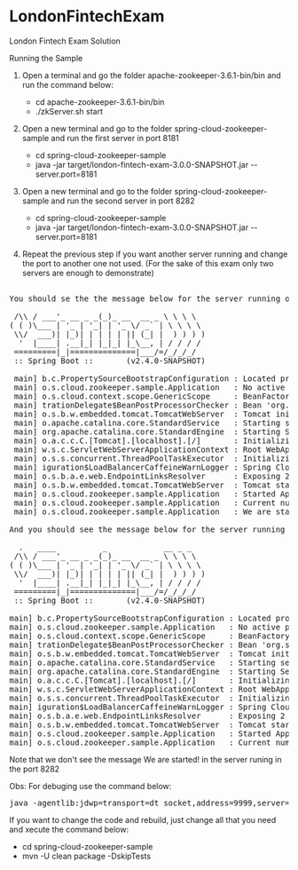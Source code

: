 # LondonFintechExam
London Fintech Exam Solution

Running the Sample

1) Open a terminal and go the folder apache-zookeeper-3.6.1-bin/bin and run the command below:
    - cd apache-zookeeper-3.6.1-bin/bin
    -  ./zkServer.sh start
    
2) Open a new terminal and go to the folder spring-cloud-zookeeper-sample and run the first server in port 8181
    - cd spring-cloud-zookeeper-sample
    - java -jar target/london-fintech-exam-3.0.0-SNAPSHOT.jar --server.port=8181

2) Open a new terminal and go to the folder spring-cloud-zookeeper-sample and run the second server in port 8282
    - cd spring-cloud-zookeeper-sample
    - java -jar target/london-fintech-exam-3.0.0-SNAPSHOT.jar --server.port=8181

3) Repeat the previous step if you want another server running and change the port to another one not used.
   (For the sake of this exam only two servers are enough to demonstrate)
         

<pre>

You should se the the message below for the server running on the port 8181

 /\\ / ___'_ __ _ _(_)_ __  __ _ \ \ \ \
( ( )\___ | '_ | '_| | '_ \/ _` | \ \ \ \
 \\/  ___)| |_)| | | | | || (_| |  ) ) ) )
  '  |____| .__|_| |_|_| |_\__, | / / / /
 =========|_|==============|___/=/_/_/_/
 :: Spring Boot ::       (v2.4.0-SNAPSHOT)

 main] b.c.PropertySourceBootstrapConfiguration : Located property source: [BootstrapPropertySource {name='bootstrapProperties-config/LondonFintechApp'}, BootstrapPropertySource {name='bootstrapProperties-config/application'}]
 main] o.s.cloud.zookeeper.sample.Application   : No active profile set, falling back to default profiles: default
 main] o.s.cloud.context.scope.GenericScope     : BeanFactory id=aa4abe82-74e1-3c1f-b0b6-9080e45640f8
 main] trationDelegate$BeanPostProcessorChecker : Bean 'org.springframework.cloud.zookeeper.sample.Application$AppClient' of type [org.springframework.cloud.openfeign.FeignClientFactoryBean] is not eligible for getting processed by all BeanPostProcessors (for example: not eligible for auto-proxying)
 main] o.s.b.w.embedded.tomcat.TomcatWebServer  : Tomcat initialized with port(s): 8181 (http)
 main] o.apache.catalina.core.StandardService   : Starting service [Tomcat]
 main] org.apache.catalina.core.StandardEngine  : Starting Servlet engine: [Apache Tomcat/9.0.36]
 main] o.a.c.c.C.[Tomcat].[localhost].[/]       : Initializing Spring embedded WebApplicationContext
 main] w.s.c.ServletWebServerApplicationContext : Root WebApplicationContext: initialization completed in 2574 ms
 main] o.s.s.concurrent.ThreadPoolTaskExecutor  : Initializing ExecutorService 'applicationTaskExecutor'
 main] iguration$LoadBalancerCaffeineWarnLogger : Spring Cloud LoadBalancer is currently working with the default cache. You can switch to using Caffeine cache, by adding it to the classpath.
 main] o.s.b.a.e.web.EndpointLinksResolver      : Exposing 2 endpoint(s) beneath base path '/actuator'
 main] o.s.b.w.embedded.tomcat.TomcatWebServer  : Tomcat started on port(s): 8181 (http) with context path ''
 main] o.s.cloud.zookeeper.sample.Application   : Started Application in 11.596 seconds (JVM running for 12.264)
 main] o.s.cloud.zookeeper.sample.Application   : Current number of nodes is -> 1
 main] o.s.cloud.zookeeper.sample.Application   : We are started!

And you should see the message below for the server running in the port 8282

  .   ____          _            __ _ _
 /\\ / ___'_ __ _ _(_)_ __  __ _ \ \ \ \
( ( )\___ | '_ | '_| | '_ \/ _` | \ \ \ \
 \\/  ___)| |_)| | | | | || (_| |  ) ) ) )
  '  |____| .__|_| |_|_| |_\__, | / / / /
 =========|_|==============|___/=/_/_/_/
 :: Spring Boot ::       (v2.4.0-SNAPSHOT)

main] b.c.PropertySourceBootstrapConfiguration : Located property source: [BootstrapPropertySource {name='bootstrapProperties-config/LondonFintechApp'}, BootstrapPropertySource {name='bootstrapProperties-config/application'}]
main] o.s.cloud.zookeeper.sample.Application   : No active profile set, falling back to default profiles: default
main] o.s.cloud.context.scope.GenericScope     : BeanFactory id=aa4abe82-74e1-3c1f-b0b6-9080e45640f8
main] trationDelegate$BeanPostProcessorChecker : Bean 'org.springframework.cloud.zookeeper.sample.Application$AppClient' of type [org.springframework.cloud.openfeign.FeignClientFactoryBean] is not eligible for getting processed by all BeanPostProcessors (for example: not eligible for auto-proxying)
main] o.s.b.w.embedded.tomcat.TomcatWebServer  : Tomcat initialized with port(s): 8282 (http)
main] o.apache.catalina.core.StandardService   : Starting service [Tomcat]
main] org.apache.catalina.core.StandardEngine  : Starting Servlet engine: [Apache Tomcat/9.0.36]
main] o.a.c.c.C.[Tomcat].[localhost].[/]       : Initializing Spring embedded WebApplicationContext
main] w.s.c.ServletWebServerApplicationContext : Root WebApplicationContext: initialization completed in 5621 ms
main] o.s.s.concurrent.ThreadPoolTaskExecutor  : Initializing ExecutorService 'applicationTaskExecutor'
main] iguration$LoadBalancerCaffeineWarnLogger : Spring Cloud LoadBalancer is currently working with the default cache. You can switch to using Caffeine cache, by adding it to the classpath.
main] o.s.b.a.e.web.EndpointLinksResolver      : Exposing 2 endpoint(s) beneath base path '/actuator'
main] o.s.b.w.embedded.tomcat.TomcatWebServer  : Tomcat started on port(s): 8282 (http) with context path ''
main] o.s.cloud.zookeeper.sample.Application   : Started Application in 15.386 seconds (JVM running for 16.568)
main] o.s.cloud.zookeeper.sample.Application   : Current number of nodes is -> 2
</pre>

Note that we don't see the message We are started! in the server runing in the port 8282


Obs: For debuging use the command below:
<pre>
java -agentlib:jdwp=transport=dt_socket,address=9999,server=y,suspend=y -jar target/london-fintech-exam-3.0.0-SNAPSHOT.jar --server.port=8181
</pre>

If you want to change the code and rebuild, just change all that you need and xecute the command below:

 - cd spring-cloud-zookeeper-sample
 - mvn -U clean package -DskipTests
